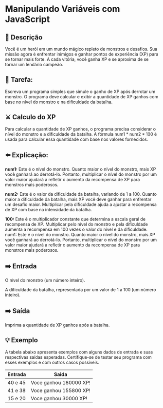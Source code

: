 
# Manipulando Variáveis com JavaScript


## 📎 Descrição 
Você é um herói em um mundo mágico repleto de monstros e desafios. Sua missão agora é enfrentar inimigos e ganhar pontos de experiência (XP) para se tornar mais forte. A cada vitória, você ganha XP e se aproxima de se tornar um lendário campeão.


## 📌 Tarefa: 
Escreva um programa simples que simule o ganho de XP após derrotar um monstro. O programa deve calcular e exibir a quantidade de XP ganhos com base no nível do monstro e na dificuldade da batalha.

## ⚔️ Calculo do XP
Para calcular a quantidade de XP ganhos, o programa precisa considerar o nível do monstro e a dificuldade da batalha. A fórmula num1 * num2 * 100 é usada para calcular essa quantidade com base nos valores fornecidos.

## ⬅️  Explicação:

**num1:** Este é o nível do monstro. Quanto maior o nível do monstro, mais XP você ganhará ao derrotá-lo. Portanto, multiplicar o nível do monstro por um valor maior ajudará a refletir o aumento da recompensa de XP para monstros mais poderosos.

**num2:** Este é o valor da dificuldade da batalha, variando de 1 a 100. Quanto maior a dificuldade da batalha, mais XP você deve ganhar para enfrentar um desafio maior. Multiplicar pela dificuldade ajuda a ajustar a recompensa de XP com base na intensidade da batalha.

**100:** Este é o multiplicador constante que determina a escala geral de recompensa de XP. Multiplicar pelo nível do monstro e pela dificuldade aumenta a recompensa em 100 vezes o valor do nível e da dificuldade.
num1: Este é o nível do monstro. Quanto maior o nível do monstro, mais XP você ganhará ao derrotá-lo. Portanto, multiplicar o nível do monstro por um valor maior ajudará a refletir o aumento da recompensa de XP para monstros mais poderosos.


## ➡️ Entrada

O nível do monstro (um número inteiro).

A dificuldade da batalha, representada por um valor de 1 a 100 (um número inteiro).

## ➡️ Saída

Imprima a quantidade de XP ganhos após a batalha.


## 💡 Exemplo

A tabela abaixo apresenta exemplos com alguns dados de entrada e suas respectivas saídas esperadas. Certifique-se de testar seu programa com esses exemplos e com outros casos possíveis.




| Entrada               | Saida                                                |
| ----------------- | ---------------------------------------------------------------- |
| 40 e 45  | Voce ganhou 180000 XP!|
| 41 e 38  | Voce ganhou 155800 XP!|
| 15 e 20  | Voce ganhou 30000 XP!|

